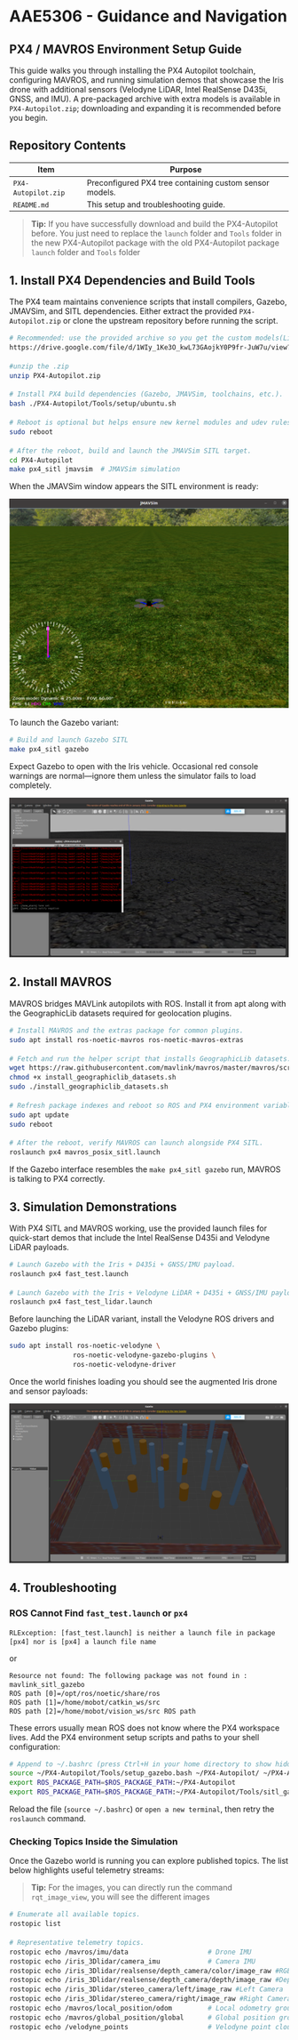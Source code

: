 # AAE5306 - Guidance and Navigation
## PX4 / MAVROS Environment Setup Guide
This guide walks you through installing the PX4 Autopilot toolchain, configuring MAVROS, and running simulation demos that showcase the Iris drone with additional sensors (Velodyne LiDAR, Intel RealSense D435i, GNSS, and IMU). A pre-packaged archive with extra models is available in `PX4-Autopilot.zip`; downloading and expanding it is recommended before you begin.

## Repository Contents

| Item | Purpose |
| --- | --- |
| `PX4-Autopilot.zip` | Preconfigured PX4 tree containing custom sensor models. |
| `README.md` | This setup and troubleshooting guide. |

> **Tip:** If you have successfully download and build the PX4-Autopilot before. You just need to replace the `launch` folder and `Tools` folder in the new PX4-Autopilot package with the old PX4-Autopilot package `launch` folder and `Tools` folder

## 1. Install PX4 Dependencies and Build Tools

The PX4 team maintains convenience scripts that install compilers, Gazebo, JMAVSim, and SITL dependencies. Either extract the provided `PX4-Autopilot.zip` or clone the upstream repository before running the script.

```bash
# Recommended: use the provided archive so you get the custom models(LiDAR Camera IMU GNSS).
https://drive.google.com/file/d/1WIy_1Ke3O_kwL73GAojkY0P9fr-JuW7u/view?usp=drive_link

#unzip the .zip
unzip PX4-Autopilot.zip

# Install PX4 build dependencies (Gazebo, JMAVSim, toolchains, etc.).
bash ./PX4-Autopilot/Tools/setup/ubuntu.sh

# Reboot is optional but helps ensure new kernel modules and udev rules are active.
sudo reboot

# After the reboot, build and launch the JMAVSim SITL target.
cd PX4-Autopilot
make px4_sitl jmavsim  # JMAVSim simulation
```

When the JMAVSim window appears the SITL environment is ready:

![JMAVSim SITL interface](images/jmavsim.jpg)

To launch the Gazebo variant:

```bash
# Build and launch Gazebo SITL
make px4_sitl gazebo
```

Expect Gazebo to open with the Iris vehicle. Occasional red console warnings are normal—ignore them unless the simulator fails to load completely.

![Gazebo SITL interface](images/gazebo.jpg)

## 2. Install MAVROS

MAVROS bridges MAVLink autopilots with ROS. Install it from apt along with the GeographicLib datasets required for geolocation plugins.

```bash
# Install MAVROS and the extras package for common plugins.
sudo apt install ros-noetic-mavros ros-noetic-mavros-extras

# Fetch and run the helper script that installs GeographicLib datasets.
wget https://raw.githubusercontent.com/mavlink/mavros/master/mavros/scripts/install_geographiclib_datasets.sh
chmod +x install_geographiclib_datasets.sh
sudo ./install_geographiclib_datasets.sh

# Refresh package indexes and reboot so ROS and PX4 environment variables are sourced cleanly.
sudo apt update
sudo reboot

# After the reboot, verify MAVROS can launch alongside PX4 SITL.
roslaunch px4 mavros_posix_sitl.launch
```

If the Gazebo interface resembles the `make px4_sitl gazebo` run, MAVROS is talking to PX4 correctly.

## 3. Simulation Demonstrations

With PX4 SITL and MAVROS working, use the provided launch files for quick-start demos that include the Intel RealSense D435i and Velodyne LiDAR payloads.

```bash
# Launch Gazebo with the Iris + D435i + GNSS/IMU payload.
roslaunch px4 fast_test.launch

# Launch Gazebo with the Iris + Velodyne LiDAR + D435i + GNSS/IMU payload.
roslaunch px4 fast_test_lidar.launch
```

Before launching the LiDAR variant, install the Velodyne ROS drivers and Gazebo plugins:

```bash
sudo apt install ros-noetic-velodyne \
				ros-noetic-velodyne-gazebo-plugins \
				ros-noetic-velodyne-driver
```

Once the world finishes loading you should see the augmented Iris drone and sensor payloads:

![fast_test launch scene](images/fast_test.jpg)

## 4. Troubleshooting

### ROS Cannot Find `fast_test.launch` or `px4`

```
RLException: [fast_test.launch] is neither a launch file in package [px4] nor is [px4] a launch file name
```

or

```
Resource not found: The following package was not found in : mavlink_sitl_gazebo
ROS path [0]=/opt/ros/noetic/share/ros
ROS path [1]=/home/mobot/catkin_ws/src
ROS path [2]=/home/mobot/vision_ws/src ROS path
```

These errors usually mean ROS does not know where the PX4 workspace lives. Add the PX4 environment setup scripts and paths to your shell configuration:

```bash
# Append to ~/.bashrc (press Ctrl+H in your home directory to show hidden files).
source ~/PX4-Autopilot/Tools/setup_gazebo.bash ~/PX4-Autopilot/ ~/PX4-Autopilot/build/px4_sitl_default
export ROS_PACKAGE_PATH=$ROS_PACKAGE_PATH:~/PX4-Autopilot
export ROS_PACKAGE_PATH=$ROS_PACKAGE_PATH:~/PX4-Autopilot/Tools/sitl_gazebo
```

Reload the file (`source ~/.bashrc`) or `open a new terminal`, then retry the `roslaunch` command.

### Checking Topics Inside the Simulation

Once the Gazebo world is running you can explore published topics. The list below highlights useful telemetry streams:

> **Tip:** For the images, you can directly run the command `rqt_image_view`, you will see the different images

```bash
# Enumerate all available topics.
rostopic list

# Representative telemetry topics.
rostopic echo /mavros/imu/data                    # Drone IMU
rostopic echo /iris_3Dlidar/camera_imu            # Camera IMU
rostopic echo /iris_3Dlidar/realsense/depth_camera/color/image_raw #RGB Camera
rostopic echo /iris_3Dlidar/realsense/depth_camera/depth/image_raw #Depth Camera
rostopic echo /iris_3Dlidar/stereo_camera/left/image_raw #Left Camera
rostopic echo /iris_3Dlidar/stereo_camera/right/image_raw #Right Camera
rostopic echo /mavros/local_position/odom         # Local odometry ground truth of the drone
rostopic echo /mavros/global_position/global      # Global position ground truth of the drone
rostopic echo /velodyne_points                    # Velodyne point cloud
```
